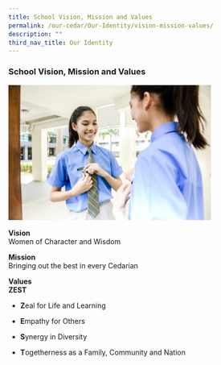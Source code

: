```yaml
---
title: School Vision, Mission and Values
permalink: /our-cedar/Our-Identity/vision-mission-values/
description: ""
third_nav_title: Our Identity
---
```

### School Vision, Mission and Values

<img src="/images/vmv1.png" style="width:80%">

**Vision**<br>
Women of Character and Wisdom

  
**Mission**  <br>
Bringing out the best in every Cedarian  
  
**Values  <br>
ZEST**  

*   **Z**eal for Life and Learning
*   **E**mpathy for Others  
    
*   **S**ynergy in Diversity
*   **T**ogetherness as a Family, Community and Nation